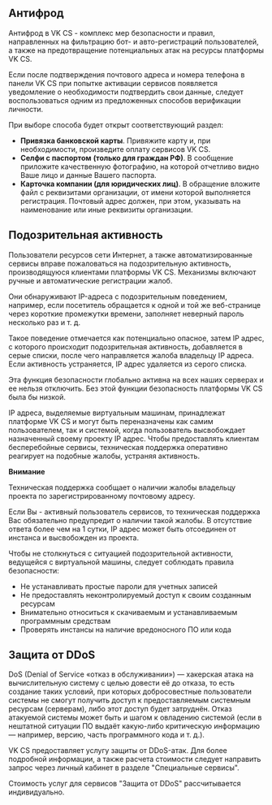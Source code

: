 ## Антифрод

Антифрод в VK CS - комплекс мер безопасности и правил, направленных на фильтрацию бот- и авто-регистраций пользователей, а также на предотвращение потенциальных атак на ресурсы платформы VK CS.

Если после подтверждения почтового адреса и номера телефона в панели VK CS при попытке активации сервисов появляется уведомление о необходимости подтвердить свои данные, следует воспользоваться одним из предложенных способов верификации личности.

При выборе способа будет открыт соответствующий раздел:

- **Привязка банковской карты**. Привяжите карту и, при необходимости, произведите оплату сервисов VK CS.
- **Селфи с паспортом** **(только для граждан РФ)**. В сообщение приложите качественную фотографию, на которой отчетливо видно Ваше лицо и данные Вашего паспорта.
- **Карточка компании (для юридических лиц)**. В обращение вложите файл с реквизитами организации, от имени которой выполняется регистрация. Почтовый адрес должен, при этом, указывать на наименование или иные реквизиты организации.

## Подозрительная активность

Пользователи ресурсов сети Интернет, а также автоматизированные сервисы вправе пожаловаться на подозрительную активность, производящуюся клиентами платформы VK CS. Механизмы включают ручные и автоматические регистрации жалоб.

Они обнаруживают IP-адреса с подозрительным поведением, например, если посетитель обращается к одной и той же веб-странице через короткие промежутки времени, заполняет неверный пароль несколько раз и т. д.

Такое поведение отмечается как потенциально опасное, затем IP адрес, с которого происходит подозрительная активность, добавляется в серые списки, после чего направляется жалоба владельцу IP адреса. Если активность устраняется, IP адрес удаляется из серого списка.

Эта функция безопасности глобально активна на всех наших серверах и ее нельзя отключить. Без этой функции безопасность платформы VK CS была бы низкой.

IP адреса, выделяемые виртуальным машинам, принадлежат платформе VK CS и могут быть переназначены как самим пользователем, так и системой, когда пользователь высвобождает назначенный своему проекту IP адрес. Чтобы предоставлять клиентам бесперебойные сервисы, техническая поддержка оперативно реагирует на подобные жалобы, устраняя активность.

**Внимание**

Техническая поддержка сообщает о наличии жалобы владельцу проекта по зарегистрированному почтовому адресу.

Если Вы - активный пользователь сервисов, то техническая поддержка Вас обязательно предупредит о наличии такой жалобы. В отсутствие ответа более чем на 1 сутки, IP адрес может быть отсоединен от инстанса и высвобожден из проекта.

Чтобы не столкнуться с ситуацией подозрительной активности, ведущейся с виртуальной машины, следует соблюдать правила безопасности:

- Не устанавливать простые пароли для учетных записей
- Не предоставлять неконтролируемый доступ к своим созданным ресурсам
- Внимательно относиться к скачиваемым и устанавливаемым программным средствам
- Проверять инстансы на наличие вредоносного ПО или кода

## Защита от DDoS

DoS (Denial of Service «отказ в обслуживании») — хакерская атака на вычислительную систему с целью довести её до отказа, то есть создание таких условий, при которых добросовестные пользователи системы не смогут получить доступ к предоставляемым системным ресурсам (серверам), либо этот доступ будет затруднён. Отказ атакуемой системы может быть и шагом к овладению системой (если в нештатной ситуации ПО выдаёт какую-либо критическую информацию — например, версию, часть программного кода и т. д.).

VK CS предоставляет услугу защиты от DDoS-атак. Для более подробной информации, а также расчета стоимости следует направить запрос через личный кабинет в разделе "Специальные сервисы".

Стоимость услуг для сервисов "Защита от DDoS" рассчитывается индивидуально.
